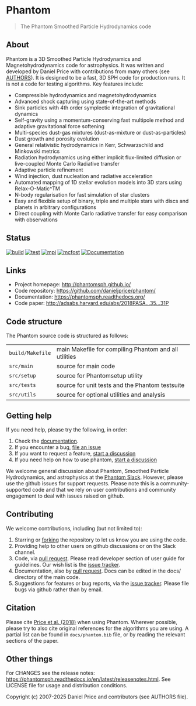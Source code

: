 Phantom
=======

> The Phantom Smoothed Particle Hydrodynamics code

About
-----

Phantom is a 3D Smoothed Particle Hydrodynamics and Magnetohydrodynamics code for astrophysics. It was written and developed by Daniel Price with contributions from many others (see [AUTHORS](https://github.com/danieljprice/phantom/blob/master/AUTHORS)). It is designed to be a fast, 3D SPH code for production runs. It is not a code for testing algorithms. Key features include:

- Compressible hydrodynamics and magnetohydrodynamics
- Advanced shock capturing using state-of-the-art methods
- Sink particles with 4th order symplectic integration of gravitational dynamics
- Self-gravity using a momentum-conserving fast multipole method and adaptive gravitational force softening
- Multi-species dust-gas mixtures (dust-as-mixture or dust-as-particles)
- Dust growth and porosity evolution
- General relativistic hydrodynamics in Kerr, Schwarzschild and Minkowski metrics
- Radiation hydrodynamics using either implicit flux-limited diffusion or live-coupled Monte Carlo Radiative transfer
- Adaptive particle refinement
- Wind injection, dust nucleation and radiative acceleration
- Automated mapping of 1D stellar evolution models into 3D stars using Relax-O-Matic^TM
- N-body regularisation for fast simulation of star clusters
- Easy and flexible setup of binary, triple and multiple stars with discs and planets in arbitrary configurations
- Direct coupling with Monte Carlo radiative transfer for easy comparison with observations


Status
------

[![build](https://github.com/danieljprice/phantom/actions/workflows/build.yml/badge.svg)](https://github.com/danieljprice/phantom/actions/workflows/build.yml)
[![test](https://github.com/danieljprice/phantom/actions/workflows/test.yml/badge.svg)](https://github.com/danieljprice/phantom/actions/workflows/test.yml)
[![mpi](https://github.com/danieljprice/phantom/actions/workflows/mpi.yml/badge.svg)](https://github.com/danieljprice/phantom/actions/workflows/mpi.yml)
[![mcfost](https://github.com/danieljprice/phantom/actions/workflows/mcfost.yml/badge.svg)](https://github.com/danieljprice/phantom/actions/workflows/mcfost.yml)
[![Documentation](https://readthedocs.org/projects/phantomsph/badge/?version=latest)](https://phantomsph.readthedocs.io/en/latest/?badge=latest)

Links
-----

- Project homepage: http://phantomsph.github.io/
- Code repository: https://github.com/danieljprice/phantom/
- Documentation: https://phantomsph.readthedocs.org/
- Code paper: http://adsabs.harvard.edu/abs/2018PASA...35...31P

Code structure
--------------

The Phantom source code is structured as follows:

|                  |                                                       |
| ---------------- | ----------------------------------------------------- |
| `build/Makefile` | main Makefile for compiling Phantom and all utilities |
| `src/main`       | source for main code                                  |
| `src/setup`      | source for Phantomsetup utility                       |
| `src/tests`      | source for unit tests and the Phantom testsuite       |
| `src/utils`      | source for optional utilities and analysis            |

Getting help
------------

If you need help, please try the following, in order:

1. Check the [documentation](https://phantomsph.readthedocs.org/).
2. If you encounter a bug, [file an issue](https://github.com/danieljprice/phantom/issues/new)
3. If you want to request a feature, [start a discussion](https://github.com/danieljprice/phantom/discussions/new)
4. If you need help on how to use phantom, [start a discussion](https://github.com/danieljprice/phantom/discussions/new)

We welcome general discussion about Phantom, Smoothed Particle Hydrodynamics,
and astrophysics at the [Phantom Slack](https://phantomsph.slack.com/). However, please use the github issues for support requests.
Please note this is a community-supported code and that we rely on user contributions and community engagement to deal with issues raised on github.

Contributing
------------
We welcome contributions, including (but not limited to):

1. Starring or [forking](https://github.com/danieljprice/phantom/fork) the repository to let us know you are using the code.
2. Providing help to other users on github discussions or on the Slack channel.
3. Code, via [pull request](https://github.com/danieljprice/phantom/pulls). Please read developer section of user guide for guidelines. Our wish list is the [issue tracker](https://github.com/danieljprice/phantom/issues/).
4. Documentation, also by [pull request](https://github.com/danieljprice/phantom/pulls). Docs can be edited in the docs/ directory of the main code.
5. Suggestions for features or bug reports, via the [issue tracker](https://github.com/danieljprice/phantom/issues/new). Please file bugs via github rather than by email.

Citation
--------

Please cite [Price et al. (2018)](http://adsabs.harvard.edu/abs/2018PASA...35...31P) when using Phantom. Wherever possible, please try to also cite original references for the algorithms you are using. A partial list can be found in `docs/phantom.bib` file, or by reading the relevant sections of the paper.

Other things
-------------

For CHANGES see the release notes: https://phantomsph.readthedocs.io/en/latest/releasenotes.html.
See LICENSE file for usage and distribution conditions.

Copyright (c) 2007-2025 Daniel Price and contributors (see AUTHORS file).

